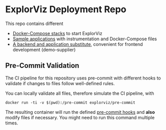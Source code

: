 # ExplorViz Deployment Repo

This repo contains different

- [Docker-Compose stacks](https://git.se.informatik.uni-kiel.de/ExplorViz/code/deployment/-/tree/master/docker) to start ExplorViz
- [Sample applications](https://git.se.informatik.uni-kiel.de/ExplorViz/code/deployment/-/tree/master/example-applications) with instrumentation and Docker-Compose files
- [A backend and application substitute](https://git.se.informatik.uni-kiel.de/ExplorViz/code/deployment/-/tree/master/demo-supplier), convenient for frontend development (demo-supplier)

## Pre-Commit Validation

The CI pipeline for this repository uses pre-commit with different hooks to validate if changes to files follow well-defined rules.

You can locally validate all files, therefore simulate the CI pipeline, with

`docker run -ti -v $(pwd):/pre-commit explorviz/pre-commit`

The resulting container will run the defined [pre-commit hooks](https://git.se.informatik.uni-kiel.de/ExplorViz/code/deployment/-/blob/master/.pre-commit-config.yaml) and **also** modify files if necessary. You might need to run this command multiple times.
